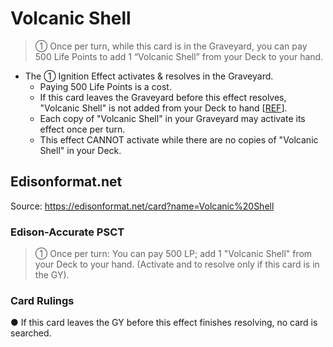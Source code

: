 # Volcanic Shell

> ① Once per turn, while this card is in the Graveyard, you can pay 500 Life Points to add 1 “Volcanic Shell” from your Deck to your hand.

*   The ① Ignition Effect activates & resolves in the Graveyard.
    *   Paying 500 Life Points is a cost.
    *   If this card leaves the Graveyard before this effect resolves, "Volcanic Shell" is not added from your Deck to hand \[[REF](https://www.pojo.biz/board/showthread.php?t=545383)\].
    *   Each copy of "Volcanic Shell" in your Graveyard may activate its effect once per turn.
    *   This effect CANNOT activate while there are no copies of "Volcanic Shell" in your Deck.

## Edisonformat.net

Source: https://edisonformat.net/card?name=Volcanic%20Shell

### Edison-Accurate PSCT

> ① Once per turn: You can pay 500 LP; add 1 "Volcanic Shell" from your Deck to your hand.
> (Activate and to resolve only if this card is in the GY).

### Card Rulings

● If this card leaves the GY before this effect finishes resolving, no card is searched.
            